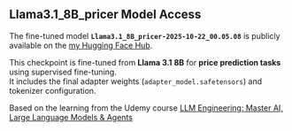 ## Llama3.1_8B_pricer Model Access

The fine-tuned model **`Llama3.1_8B_pricer-2025-10-22_00.05.08`** is publicly available on the [my Hugging Face Hub](https://huggingface.co/franzyellow/llama3.1_8B_pricer-2025-10-22_00.05.08).

This checkpoint is fine-tuned from **Llama 3.1 8B** for **price prediction tasks** using supervised fine-tuning.  
It includes the final adapter weights (`adapter_model.safetensors`) and tokenizer configuration.

Based on the learning from the Udemy course [LLM Engineering: Master AI, Large Language Models & Agents](https://www.udemy.com/course/llm-engineering-master-ai-and-large-language-models/?couponCode=LLM_SEPTEMBER)